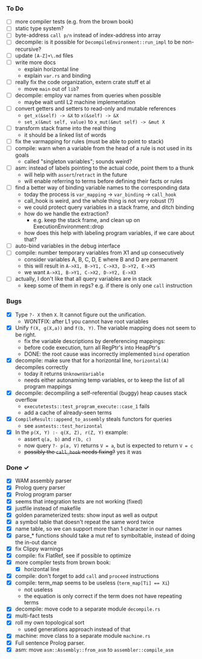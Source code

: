 ### To Do
- [ ] more compiler tests (e.g. from the brown book)
- [ ] static type system?
- [ ] byte-address `call p/n` instead of index-address into array
- [ ] decompile: is it possible for `DecompileEnvironment::run_impl` to be non-recursive?
- [ ] update `[A-Z]+\.md` files
- [ ] write more docs
    * explain horizontal line
    * explain `var.rs` and binding
- [ ] really fix the code organization, extern crate stuff et al
    * move `main` out of `lib`?
- [ ] decompile: employ var names from queries when possible
    * maybe wait until L2 machine implementation
- [ ] convert getters and setters to read-only and mutable references
    * `get_x(&self) -> &X` to `x(&self) -> &X` 
    * `set_x(&mut self, value)` to `x_mut(&mut self) -> &mut X`
- [ ] transform stack frame into the real thing
    * it should be a linked list of words
- [ ] fix the varmapping for rules (must be able to point to stack)
- [ ] compile: warn when a variable from the head of a rule is not used in its goals
    * called "singleton variables"; sounds weird?
- [ ] asm: instead of labels pointing to the actual code, point them to a thunk
    * will help with `assert`/`retract` in the future
    * will enable referring to terms before defining their facts or rules 
- [ ] find a better way of binding variable names to the corresponding data
    * today the process is `var_mapping` -> `var_binding` -> `call_hook`
    * call_hook is weird, and the whole thing is not very robust (?)
    * we could protect query variables in a stack frame, and ditch binding
    * how do we handle the extraction? 
        * e.g. keep the stack frame, and clean up on ExecutionEnvironment::drop
    * how does this help with labeling program variables, if we care about that?
- [ ] auto-bind variables in the debug interface
- [ ] compile: number temporary variables from X1 and up consecutively
    * consider variables A, B, C, D, E where B and D are permanent
    * this will result in `A->X1, B->Y1, C->X3, D->Y2, E->X5`
    * we want `A->X1, B->Y1, C->X2, D->Y2, E->X3`
- [ ] actually, I don't like that all query variables are in stack
    * keep some of them in regs? e.g. if there is only one `call` instruction

### Bugs
- [x] Type `?- X` then `X`. It cannot figure out the unification. 
    * WONTFIX: after L1 you cannot have root variables
- [x] Unify `f(X, g(X,a))` and `f(b, Y)`. The variable mapping does not seem to be right.
    * fix the variable descriptions by dereferencing mappings:
    * before code execution, turn all RegPtr's into HeapPtr's
    * DONE: the root cause was incorrectly implemented `bind` operation
- [x] decompile: make sure that for a horizontal line, `horizontal(A)` decompiles correctly
    * today it returns `UnknownVariable`
    * needs either autonaming temp variables, or to keep the list of all program mappings
- [x] decompile: decompiling a self-referential (buggy) heap causes stack overflow
    * `executetests::test_program_execute::case_1` fails
    * add a cache of already-seen terms
- [x] `CompileResult::append_to_assembly` steals functors for queries
    * see `asmtests::test_horizontal`
- [x] In the `p(X, Y) :- q(X, Z), r(Z, Y)` example:
    * assert `q(a, b)` and `r(b, c)`
    * now query `?- p(a, V)` returns `V = a`, but is expected to return `V = c`
    * ~~possibly the `call_hook` needs fixing?~~ yes it was

### Done ✓
- [x] WAM assembly parser
- [x] Prolog query parser
- [x] Prolog program parser
- [x] seems that integration tests are not working (fixed)
- [x] justfile instead of makefile
- [x] golden parameterized tests: show input as well as output
- [x] a symbol table that doesn't repeat the same word twice
- [x] name table, so we can support more than 1 character in our names
- [x] parse_* functions should take a mut ref to symboltable, instead of doing the in-out dance
- [x] fix Clippy warnings
- [x] compile: fix FlatRef, see if possible to optimize
- [x] more compiler tests from brown book:
    * [x] horizontal line
- [x] compile: don't forget to add `call` and `proceed` instructions
- [x] compile: term_map seems to be useless (`term_map[Ti] == Xi`)
    * not useless
    * the equation is only correct if the term does not have repeating terms
- [x] decompile: move code to a separate module `decompile.rs`
- [x] multi-fact tests
- [x] roll my own topological sort 
    * used generations approach instead of that
- [x] machine: move class to a separate module `machine.rs`
- [x] Full sentence Prolog parser.
- [x] asm: move `asm::Assembly::from_asm` to `assembler::compile_asm`